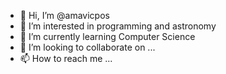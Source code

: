 - 👋 Hi, I’m @amavicpos
- 👀 I’m interested in programming and astronomy
- 🌱 I’m currently learning Computer Science
- 💞️ I’m looking to collaborate on ...
- 📫 How to reach me ...

<!---
amavicpos/amavicpos is a ✨ special ✨ repository because its `README.md` (this file) appears on your GitHub profile.
You can click the Preview link to take a look at your changes.
--->

